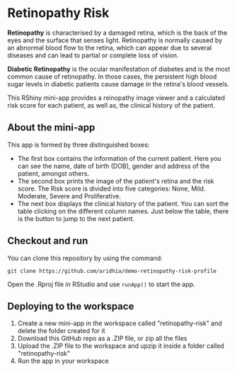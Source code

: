 # Retinopathy Risk

**Retinopathy** is characterised by a damaged retina, which is the back of the eyes and the surface that senses light. Retinopathy is normally caused by an abnormal blood flow to the retina, which can appear due to several diseases and can lead to partial or complete loss of vision. 

**Diabetic Retinopathy** is the ocular manifestation of diabetes and is the most common cause of retinopathy. In those cases, the persistent high blood sugar levels in diabetic patients cause damage in the retina's blood vessels. 

This RShiny mini-app provides a reinopathy image viewer and a calculated risk score for each patient, as well as, the clinical history of the patient.

## About the mini-app

This app is formed by three distinguished boxes:
                       
- The first box contains the information of the current patient. Here you can see the name, date of birth (DOB), gender and address of the patient, amongst others.
- The second box prints the image of the patient's retina and the risk score. The Risk score is divided into five categories: None, Mild. Moderate, Severe and Proliferative.
- The next box displays the clinical history of the patient. You can sort the table clicking on the different column names. Just below the table, there is the button to jump to the next patient.

## Checkout and run

You can clone this repository by using the command:

```
git clone https://github.com/aridhia/demo-retinopathy-risk-profile
```

Open the .Rproj file in RStudio and use `runApp()` to start the app.

## Deploying to the workspace

1. Create a new mini-app in the workspace called "retinopathy-risk" and delete the folder created for it
2. Download this GitHub repo as a .ZIP file, or zip all the files
3. Upload the .ZIP file to the workspace and upzip it inside a folder called "retinopathy-risk"
4. Run the app in your workspace




